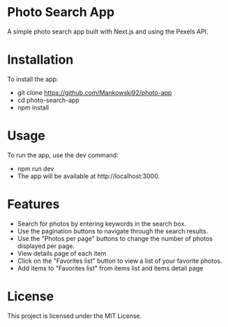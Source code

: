 # Photo Search App

A simple photo search app built with Next.js and using the Pexels API.

# Installation

To install the app:

* git clone https://github.com/Mankowski92/photo-app
* cd photo-search-app
* npm install

# Usage

To run the app, use the dev command:

* npm run dev
* The app will be available at http://localhost:3000.

# Features

* Search for photos by entering keywords in the search box.
* Use the pagination buttons to navigate through the search results.
* Use the "Photos per page" buttons to change the number of photos displayed per page.
* View details page of each item
* Click on the "Favorites list" button to view a list of your favorite photos.
* Add items to "Favorites list" from items list and items detail page

# License

This project is licensed under the MIT License.